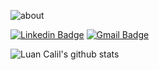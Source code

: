 
![about](https://user-images.githubusercontent.com/53796288/93270687-046bad80-f788-11ea-9e51-e8410fbc7bfb.png)


[![Linkedin Badge](https://img.shields.io/badge/-LinkedIn-blue?style=for-the-badge&logo=Linkedin&logoColor=white&link=https://www.linkedin.com/in/luancalil/)](https://www.linkedin.com/in/nolascobruna/)
[![Gmail Badge](https://img.shields.io/badge/-Gmail-c14438?style=for-the-badge&logo=Gmail&logoColor=white&link=mailto:brunamnolasco@gmail.com)](mailto:luancalil3@gmail.com)

![Luan Calil's github stats](https://github-readme-stats.vercel.app/api?username=luancalil&show_icons=true&theme=radical)

